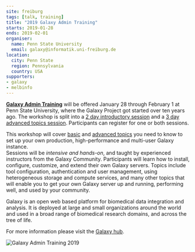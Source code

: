 ```yaml
---
site: freiburg
tags: [talk, training]
title: "2019 Galaxy Admin Training"
starts: 2019-01-28
ends: 2019-02-01
organiser:
  name: Penn State University
  email: galaxy@informatik.uni-freiburg.de
location:
  city: Penn State
  region: Pennsylvania
  country: USA
supporters:
- galaxy
- melbinfo
---
```


**[Galaxy Admin Training](https://github.com/galaxyproject/dagobah-training)** will be offered January
28 through February 1 at Penn State University, where the Galaxy Project got started over ten years ago.
The workshop is split into a [2 day introductory session](https://github.com/galaxyproject/dagobah-training#basic-sessions) and a [3 day advanced topics session](https://github.com/galaxyproject/dagobah-training#advanced-sessions).  Participants can register for one or both sessions.

This workshop will cover [basic](https://github.com/galaxyproject/dagobah-training#basic-sessions)
and [advanced topics](https://github.com/galaxyproject/dagobah-training#advanced-sessions) you
need to know to set up your own production, high-performance and multi-user Galaxy instance.  
Sessions will be *intensive and hands-on*, and taught by experienced instructors from the Galaxy Community.
Participants will learn how to install, configure, customize, and extend their own Galaxy servers.
Topics include tool configuration, authentication and user management, using heterogeneous storage and
compute services, and many other topics that will enable you to get your own Galaxy server up and running,
performing well, and used by your community.

Galaxy is an open web based platform for biomedical data integration and analysis. It is deployed at
large and small organizations around the world and used in a broad range of biomedical research domains,
and across the tree of life.

For more information please visit the [Galaxy hub](https://galaxyproject.org/events/2019-admin-training/).

![Galaxy Admin Training 2019](https://galaxyproject.org/events/2019-admin-training/2019-admin-training-logo.png)
